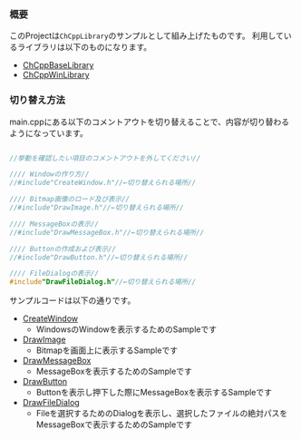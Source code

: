 ### 概要

このProjectは`ChCppLibrary`のサンプルとして組み上げたものです。
利用しているライブラリは以下のものになります。

- [ChCppBaseLibrary](https://github.com/Chronoss0518/ChCppBaseLibrary)
- [ChCppWinLibrary](https://github.com/Chronoss0518/ChCppWinLibrary)

### 切り替え方法

main.cppにある以下のコメントアウトを切り替えることで、内容が切り替わるようになっています。

```C++

//挙動を確認したい項目のコメントアウトを外してください//

//// Windowの作り方//
//#include"CreateWindow.h"//←切り替えられる場所//

//// Bitmap画像のロード及び表示//
//#include"DrawImage.h"//←切り替えられる場所//

//// MessageBoxの表示//
//#include"DrawMessageBox.h"//←切り替えられる場所//

//// Buttonの作成および表示//
//#include"DrawButton.h"//←切り替えられる場所//

//// FileDialogの表示//
#include"DrawFileDialog.h"//←切り替えられる場所//

```

サンプルコードは以下の通りです。

- [CreateWindow](https://github.com/Chronoss0518/ChCppWindows_QuickStarter/tree/master/src/CreateWindow.h)
  - WindowsのWindowを表示するためのSampleです
- [DrawImage](https://github.com/Chronoss0518/ChCppWindows_QuickStarter/tree/master/src/DrawImage.h)
  - Bitmapを画面上に表示するSampleです
- [DrawMessageBox](https://github.com/Chronoss0518/ChCppWindows_QuickStarter/tree/master/src/DrawMessageBox.h)
  - MessageBoxを表示するためのSampleです
- [DrawButton](https://github.com/Chronoss0518/ChCppWindows_QuickStarter/tree/master/src/DrawButton.h)
  - Buttonを表示し押下した際にMessageBoxを表示するSampleです
- [DrawFileDialog](https://github.com/Chronoss0518/ChCppWindows_QuickStarter/tree/master/src/DrawFileDialog.h)
  - Fileを選択するためのDialogを表示し、選択したファイルの絶対パスをMessageBoxで表示するためのSampleです
